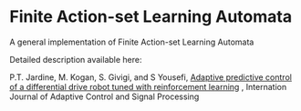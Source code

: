 # Finite Action-set Learning Automata
A general implementation of Finite Action-set Learning Automata 

Detailed description available here:

P.T. Jardine, M. Kogan, S. Givigi, and S Yousefi, 
[Adaptive predictive control of a differential drive robot tuned with reinforcement learning](https://onlinelibrary.wiley.com/doi/abs/10.1002/acs.2882) ,
Internation Journal of Adaptive Control and Signal Processing 
